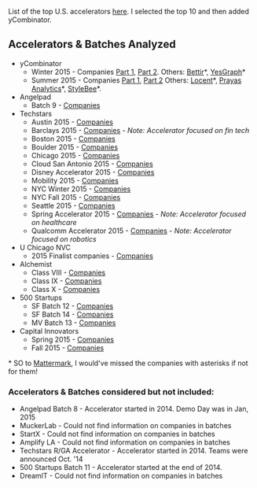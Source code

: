 List of the top U.S. accelerators [here](http://techcrunch.com/2015/03/17/these-are-the-top-20-us-accelerators/). I selected the top 10 and then added yCombinator.

## Accelerators & Batches Analyzed
* yCombinator
	* Winter 2015 - Companies [Part 1](http://techcrunch.com/2015/03/23/here-are-the-companies-that-presented-at-y-combinator-demo-day-day-1/), [Part 2](http://techcrunch.com/2015/03/24/y-combinator-demos/). Others: [Bettir](http://techcrunch.com/2014/12/08/bettir-wants-to-chat-with-you-about-your-blood-pressure/)\*, [YesGraph](http://techcrunch.com/2015/02/27/yc-backed-yesgraph-raises-a-million-to-build-a-better-referral-system-for-mobile-apps/)\*
	* Summer 2015 - Companies [Part 1](http://techcrunch.com/2015/08/18/hardware-demo-day/), [Part 2](http://techcrunch.com/2015/08/19/here-are-the-52-startups-that-launched-at-y-combinator-summer-2015-demo-day-2/) Others: [Locent](http://techcrunch.com/2015/07/31/yc-backed-locent-lets-businesses-sell-products-via-text-message/)\*, [Prayas Analytics](http://blog.ycombinator.com/prayas-analytics-yc-s15-powers-a-slash-b-testing-for-brick-and-mortar-stores)\*, [StyleBee](http://blog.ycombinator.com/stylebee-yc-s15-sends-beauty-and-grooming-services-to-you-anytime-anywhere)\*. 
* Angelpad
	* Batch 9 - [Companies](http://techcrunch.com/2015/11/11/angelpad-shows-off-13-new-startups-at-sf-demo-day/)
* Techstars
	* Austin 2015 - [Companies](http://www.techstars.com/content/blog/techstars-austin-demo-day-2015/)
	* Barclays 2015 - [Companies](http://www.barclaysaccelerator.com/#/companies/) - *Note: Accelerator focused on fin tech*
	* Boston 2015 - [Companies](http://www.techstars.com/content/blog/announcing-the-boston-class-of-2015/)
	* Boulder 2015 - [Companies](http://www.techstars.com/content/blog/announcing-the-2015-boulder-class/)
	* Chicago 2015 - [Companies](http://www.techstars.com/content/blog/introducing-the-10-companies-for-chicago-2015-class/)
	* Cloud San Antonio 2015 - [Companies](http://www.techstars.com/content/blog/techstars-cloud-2015-demo-day/)
	* Disney Accelerator 2015 - [Companies](http://disneyaccelerator.com/companies/)
	* Mobility 2015 - [Companies](http://www.techstars.com/content/blog/announcing-the-first-class-of-techstars-mobility-driven-by-detroit/)
	* NYC Winter 2015 - [Companies](http://www.techstars.com/content/blog/12-companies-for-winter-2015-session-in-nyc/)
	* NYC Fall 2015 - [Companies](http://www.techstars.com/content/blog/meet-14-new-techstars-companies-from-fall-2015-nyc-class/)
	* Seattle 2015 - [Companies](http://www.techstars.com/content/blog/meet-the-seattle-techstars-class-of-2015/)
	* Spring Accelerator 2015 - [Companies](http://sprintaccel.com/class-of-2015/) - *Note: Accelerator focused on healthcare*
	* Qualcomm Accelerator 2015 - [Companies](http://www.techstars.com/content/blog/introducing-the-first-class-of-the-qualcomm-robotics-accelerator/) - *Note: Accelerator focused on robotics*
* U Chicago NVC
	* 2015 Finalist companies - [Companies](http://research.chicagobooth.edu/nvc/portfolio)
* Alchemist
	* Class VIII - [Companies](http://alchemistaccelerator.com/portfolio/)
	* Class IX - [Companies](http://alchemistaccelerator.com/portfolio/)
	* Class X - [Companies](http://alchemistaccelerator.com/portfolio/)
* 500 Startups
	* SF Batch 12 - [Companies](http://500.co/500-startups-announces-batch-12-in-san-francisco/)
	* SF Batch 14 - [Companies](http://500.co/500-startups-announces-batch-14-in-san-francisco/)
	* MV Batch 13 - [Companies](http://500.co/mountain-view-batch-13/)
* Capital Innovators
	* Spring 2015 - [Companies](http://capitalinnovators.com/blog/meet-spring-15-class/)
	* Fall 2015 - [Companies](http://eqstl.com/meet-the-5-new-startups-accepted-into-capital-innovators-fall-class/)

\* SO to [Mattermark](http://mattermark.com), I would've missed the companies with asterisks if not for them!

### Accelerators & Batches considered but not included:
* Angelpad Batch 8 - Accelerator started in 2014. Demo Day was in Jan, 2015
* MuckerLab - Could not find information on companies in batches
* StartX - Could not find information on companies in batches
* Amplify LA - Could not find information on companies in batches
* Techstars R/GA Accelerator - Accelerator started in 2014. Teams were announced Oct. '14
* 500 Startups Batch 11 - Accelerator started at the end of 2014.
* DreamIT - Could not find information on companies in batches
